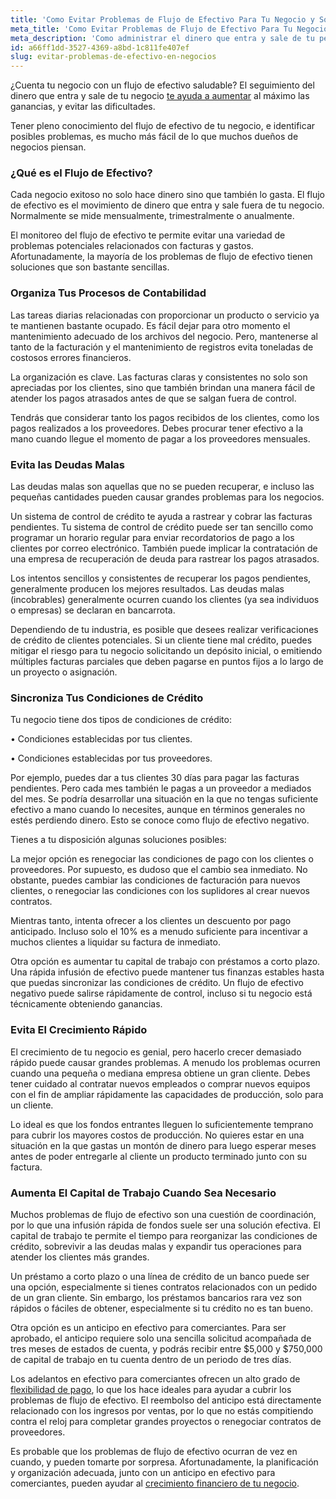 ```yaml
---
title: 'Como Evitar Problemas de Flujo de Efectivo Para Tu Negocio y Soluciones Sencillas'
meta_title: 'Como Evitar Problemas de Flujo de Efectivo Para Tu Negocio y Soluciones Sencillas'
meta_description: 'Como administrar el dinero que entra y sale de tu pequeño negocio para aumentar al máximo las ganancias, y evitar deudas o pagos atrasados.'
id: a66ff1dd-3527-4369-a8bd-1c811fe407ef
slug: evitar-problemas-de-efectivo-en-negocios
---
```

¿Cuenta  tu negocio con un flujo de efectivo saludable? El seguimiento del dinero que entra y sale de tu negocio [te ayuda a aumentar](https://www.oneparkfinancial.com/es/articulos/el-capital-circulante-es-importante-para-una-pequena-empresa) al máximo las ganancias, y evitar las dificultades. 

Tener pleno conocimiento del flujo de efectivo de tu negocio, e identificar posibles problemas, es mucho más fácil de lo que muchos dueños de negocios piensan.  

### ¿Qué es el Flujo de Efectivo?

Cada negocio exitoso no solo hace dinero sino que también lo gasta. El flujo de efectivo es el movimiento de dinero que entra y sale fuera de tu negocio. Normalmente se mide mensualmente, trimestralmente o anualmente.

El monitoreo del flujo de efectivo te permite evitar una variedad de problemas potenciales relacionados con facturas y gastos. Afortunadamente, la mayoría de los problemas de flujo de efectivo tienen soluciones que son bastante sencillas.

### Organiza Tus Procesos de Contabilidad

Las tareas diarias relacionadas con proporcionar un producto o servicio ya te mantienen bastante ocupado. Es fácil dejar para otro momento el mantenimiento adecuado de los archivos del negocio.  Pero, mantenerse al tanto de la facturación y el mantenimiento de registros evita toneladas de costosos errores financieros. 

La organización es clave. Las facturas claras y consistentes no solo son apreciadas por los clientes, sino que también brindan una manera fácil de atender los pagos atrasados antes de que se salgan fuera de control.   

Tendrás que considerar tanto los pagos recibidos de los clientes, como los pagos realizados a los proveedores. Debes procurar tener efectivo a la mano cuando llegue el momento de pagar a los proveedores mensuales.

### Evita las Deudas Malas

Las deudas malas son aquellas que no se pueden recuperar, e incluso las pequeñas cantidades pueden causar grandes problemas para los negocios. 

Un sistema de control de crédito te ayuda a rastrear y cobrar las facturas pendientes. Tu sistema de control de crédito puede ser tan sencillo como programar un horario regular para enviar recordatorios de pago a los clientes por correo electrónico. También puede implicar la contratación de una empresa de recuperación de deuda para rastrear los pagos atrasados.

Los intentos sencillos y consistentes de recuperar los pagos pendientes, generalmente producen los mejores resultados. Las deudas malas (incobrables) generalmente ocurren cuando los clientes (ya sea individuos o empresas) se declaran en bancarrota. 

Dependiendo de tu industria, es posible que desees realizar verificaciones de crédito de clientes potenciales. Si un cliente tiene mal crédito, puedes mitigar el riesgo para tu negocio solicitando un depósito inicial, o emitiendo múltiples facturas parciales que deben pagarse en puntos fijos a lo largo de un proyecto o asignación.

### Sincroniza Tus Condiciones de Crédito

Tu negocio tiene dos tipos de condiciones de crédito:

•	Condiciones establecidas por tus clientes.

•	Condiciones establecidas por tus proveedores.

Por ejemplo, puedes dar a tus clientes 30 días para pagar las facturas pendientes. Pero cada mes también le pagas a un proveedor a mediados del mes. Se podría desarrollar una situación en la que no tengas suficiente efectivo a mano cuando lo necesites, aunque en términos generales no estés perdiendo dinero. Esto se conoce como flujo de efectivo negativo. 

Tienes a tu disposición algunas soluciones posibles:

La mejor opción es renegociar las condiciones de pago con los clientes o proveedores. Por supuesto, es dudoso que el cambio sea inmediato. No obstante, puedes cambiar las condiciones de facturación para nuevos clientes, o renegociar las condiciones con los suplidores al crear nuevos contratos. 

Mientras tanto, intenta ofrecer a los clientes un descuento por pago anticipado. Incluso solo el 10% es a menudo suficiente para incentivar a muchos clientes a liquidar su factura de inmediato. 

Otra opción es aumentar  tu capital de trabajo con préstamos a corto plazo. Una rápida infusión de efectivo puede mantener tus finanzas estables hasta que puedas sincronizar las condiciones de crédito. Un flujo de efectivo negativo puede salirse rápidamente de control, incluso si tu negocio está técnicamente obteniendo ganancias.   

### Evita El Crecimiento Rápido

El crecimiento de tu negocio es genial, pero hacerlo crecer demasiado rápido puede causar grandes problemas. A menudo los problemas ocurren cuando una pequeña o mediana empresa obtiene un gran cliente. Debes tener cuidado al contratar nuevos empleados o comprar nuevos equipos con el fin de ampliar rápidamente las capacidades de producción, solo para un cliente.

Lo ideal es que los fondos entrantes lleguen lo suficientemente temprano para cubrir los mayores costos de producción. No quieres estar en una situación en la que gastas un montón de dinero para luego esperar meses antes de poder entregarle al cliente un producto terminado junto con su factura.

### Aumenta El Capital de Trabajo Cuando Sea Necesario   

Muchos problemas de flujo de efectivo son una cuestión de coordinación, por lo que una infusión rápida de fondos suele ser una solución efectiva. El capital de trabajo te permite el tiempo para reorganizar las condiciones de crédito, sobrevivir a las deudas malas y expandir tus operaciones para atender los clientes más grandes.

Un préstamo a corto plazo o una línea de crédito de un banco puede ser una opción, especialmente si tienes contratos relacionados con un pedido de un gran cliente. Sin embargo, los préstamos bancarios rara vez son rápidos o fáciles de obtener, especialmente si tu crédito no es tan bueno. 

Otra opción es un anticipo en efectivo para comerciantes. Para ser aprobado, el anticipo requiere solo una sencilla solicitud acompañada de tres meses de estados de cuenta, y podrás recibir entre $5,000 y $750,000 de capital de trabajo en tu cuenta dentro de un periodo de tres días.

Los adelantos en efectivo para comerciantes ofrecen un alto grado de [flexibilidad de pago](https://www.oneparkfinancial.com/es/como-trabaja), lo que los hace ideales para ayudar a cubrir los problemas de flujo de efectivo. El reembolso del anticipo está directamente relacionado con los ingresos por ventas, por lo que no estás compitiendo contra el reloj para completar grandes proyectos o renegociar contratos de proveedores.  

Es probable que los problemas de flujo de efectivo ocurran de vez en cuando, y pueden tomarte por sorpresa. Afortunadamente, la planificación y organización adecuada, junto con un anticipo en efectivo para comerciantes, pueden ayudar al [crecimiento financiero de tu negocio](https://www.oneparkfinancial.com/es/preaprob).